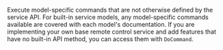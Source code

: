 Execute model-specific commands that are not otherwise defined by the service API.
For built-in service models, any model-specific commands available are covered with each model's documentation.
If you are implementing your own base remote control service and add features that have no built-in API method, you can access them with `DoCommand`.
